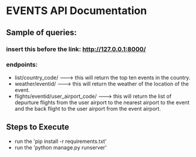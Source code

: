 # EVENTS API Documentation

## Sample of queries:

### insert this before the link: http://127.0.0.1:8000/

### endpoints:

- list/country_code/ ---> this will return the top ten events in the country.
- weather/eventid/ ---> this will return the weather of the location of the event.
- flights/eventid/user_airport_code/ ---> this will return the list of depurture flights from the user airport to the nearest airport to the event and the back flight to the user airport from the event airport.

## Steps to Execute

- run the 'pip install -r requirements.txt'
- run the 'python manage.py runserver'